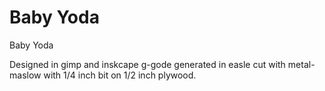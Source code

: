 # Baby Yoda

Baby Yoda 

Designed in gimp and inskcape
g-gode generated in easle 
cut with metal-maslow with 1/4 inch bit on 1/2 inch plywood. 
